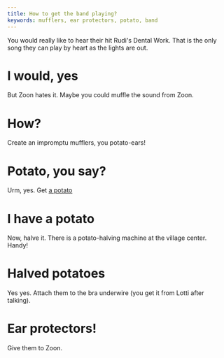 ```yaml
---
title: How to get the band playing?
keywords: mufflers, ear protectors, potato, band
---
```


You would really like to hear their hit Rudi's Dental Work.
That is the only song they can play by heart as the lights are out.

# I would, yes
But Zoon hates it. Maybe you could muffle the sound from Zoon.

# How?
Create an impromptu mufflers, you potato-ears!

# Potato, you say?
Urm, yes. Get [a potato](050-potato.md)

# I have a potato
Now, halve it. There is a potato-halving machine at the village center. Handy!

# Halved potatoes
Yes yes. Attach them to the bra underwire (you get it from Lotti after talking).

# Ear protectors!
Give them to Zoon.
